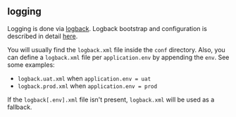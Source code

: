 ## logging

Logging is done via [logback](http://logback.qos.ch). Logback bootstrap and configuration is described in detail [here](http://logback.qos.ch/manual/configuration.html).

You will usually find the `logback.xml` file inside the `conf` directory. Also, you can define a `logback.xml` file per `application.env` by appending the `env`. See some examples:

* `logback.uat.xml` when `application.env = uat`
* `logback.prod.xml` when `application.env = prod`

If the `logback[.env].xml` file isn't present, `logback.xml` will be used as a fallback.
